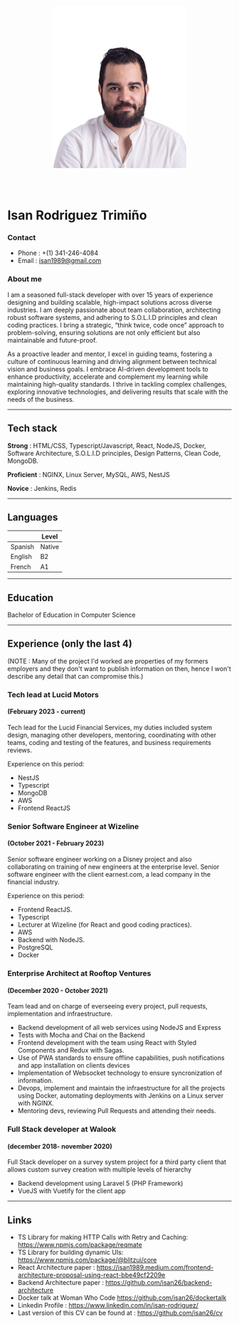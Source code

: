 <img src="./assets/isan.jpeg" style="max-width : 300px; margin-left : auto; margin-right: auto; display: block; padding : 50px;">

# Isan Rodriguez Trimiño

### Contact

- Phone : +(1) 341-246-4084
- Email : <isan1989@gmail.com>

### About me

I am a seasoned full-stack developer with over 15 years of experience designing and building scalable, high-impact solutions across diverse industries. I am deeply passionate about team collaboration, architecting robust software systems, and adhering to S.O.L.I.D principles and clean coding practices. I bring a strategic, “think twice, code once” approach to problem-solving, ensuring solutions are not only efficient but also maintainable and future-proof.

As a proactive leader and mentor, I excel in guiding teams, fostering a culture of continuous learning and driving alignment between technical vision and business goals. I embrace AI-driven development tools to enhance productivity, accelerate and complement my learning while maintaining high-quality standards. I thrive in tackling complex challenges, exploring innovative technologies, and delivering results that scale with the needs of the business.

---

## Tech stack

**Strong** : HTML/CSS, Typescript/Javascript, React, NodeJS, Docker, Software Architecture, S.O.L.I.D principles, Design Patterns, Clean Code,  MongoDB.

**Proficient** : NGINX, Linux Server, MySQL, AWS, NestJS

**Novice** : Jenkins, Redis

---

## Languages

|         | Level  |
| ------- | ------ |
| Spanish | Native |
| English | B2     |
| French  | A1     |

---

## Education

Bachelor of Education in Computer Science

---

## Experience (only the last 4)

(NOTE : Many of the project I'd worked are properties of my formers employers and they don't want to publish information on then, hence I won't describe any detail that can compromise this.)

### Tech lead at Lucid Motors

#### (February 2023 - current)

Tech lead for the Lucid Financial Services, my duties included system design, managing other developers, mentoring, coordinating with other teams, coding and testing of the features, and business requirements reviews.

Experience on this period:

- NestJS
- Typescript
- MongoDB
- AWS
- Frontend ReactJS

### Senior Software Engineer at Wizeline

#### (October 2021 - February 2023)

Senior software engineer working on a Disney project and also collaborating on training of new engineers at the enterprise level.
Senior software engineer with the client earnest.com, a lead company in the financial industry.

Experience on this period:

- Frontend ReactJS.
- Typescript
- Lecturer at Wizeline (for React and good coding practices).
- AWS
- Backend with NodeJS.
- PostgreSQL
- Docker

### Enterprise Architect at Rooftop Ventures

#### (December 2020 - October 2021)

Team lead and on charge of everseeing every project, pull requests, implementation and infraestructure.

- Backend development of all web services using NodeJS and Express
- Tests with Mocha and Chai on the Backend
- Frontend development with the team using React with Styled Components and Redux with Sagas.
- Use of PWA standards to ensure offline capabilities, push notifications and app installation on clients devices
- Implementation of Websocket technology to ensure syncronization of information.
- Devops, implement and maintain the infraestructure for all the projects using Docker, automating deployments with Jenkins on a Linux server with NGINX.
- Mentoring devs, reviewing Pull Requests and attending their needs.

### Full Stack developer at Walook

#### (december 2018- november 2020)

Full Stack developer on a survey system project for a third party client that allows custom survey creation with multiple levels of hierarchy

- Backend development using Laravel 5 (PHP Framework)
- VueJS with Vuetify for the client app

---

## Links

- TS Library for making HTTP Calls with Retry and Caching: <https://www.npmjs.com/package/reqmate>
- TS Library for building dynamic UIs: <https://www.npmjs.com/package/@blitzui/core>
- React Architecture paper : <https://isan1989.medium.com/frontend-architecture-proposal-using-react-bbe49cf2209e>
- Backend Architecture paper : <https://github.com/isan26/backend-architecture>
- Docker talk at Woman Who Code <https://github.com/isan26/dockertalk>
- Linkedin Profile : <https://www.linkedin.com/in/isan-rodriguez/>
- Last version of this CV can be found at : <https://github.com/isan26/cv>
